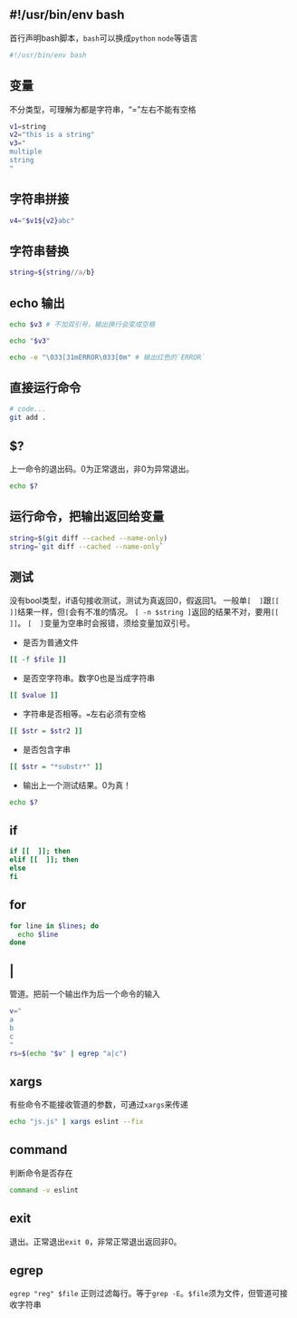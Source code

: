 ## #!/usr/bin/env bash
首行声明bash脚本，`bash`可以换成`python` `node`等语言
```bash
#!/usr/bin/env bash
```

## 变量
不分类型，可理解为都是字符串，“=”左右不能有空格
```bash
v1=string
v2="this is a string"
v3="
multiple
string
"
```

## 字符串拼接
```bash
v4="$v1${v2}abc"
```

## 字符串替换
```bash
string=${string//a/b}
```

## echo 输出
```bash
echo $v3 # 不加双引号，输出换行会变成空格
```
```bash
echo "$v3"
```
```bash
echo -e "\033[31mERROR\033[0m" # 输出红色的`ERROR`
```


## 直接运行命令
```bash
# code...
git add .

```

## $?
上一命令的退出码。0为正常退出，非0为异常退出。
```bash
echo $?
```

## 运行命令，把输出返回给变量
```bash
string=$(git diff --cached --name-only)
string=`git diff --cached --name-only`
```

## 测试
没有bool类型，if语句接收测试，测试为真返回0，假返回1。
一般单`[  ]`跟`[[  ]]`结果一样，但`[`会有不准的情况。
`[ -n $string ]`返回的结果不对，要用`[[  ]]`。
`[  ]`变量为空串时会报错，须给变量加双引号。
* 是否为普通文件
```bash
[[ -f $file ]]
```
* 是否空字符串。数字0也是当成字符串
```bash
[[ $value ]]
```
* 字符串是否相等。`=`左右必须有空格
```bash
[[ $str = $str2 ]]
```
* 是否包含字串
```bash
[[ $str = "*substr*" ]]
```
* 输出上一个测试结果。0为真！
```bash
echo $?
```

## if
```bash
if [[  ]]; then
elif [[  ]]; then
else
fi
```

## for
```bash
for line in $lines; do
  echo $line
done
```

## |
管道。把前一个输出作为后一个命令的输入
```bash
v="
a
b
c
"
rs=$(echo "$v" | egrep "a|c")
```

## xargs
有些命令不能接收管道的参数，可通过`xargs`来传递
```bash
echo "js.js" | xargs eslint --fix
```

## command
判断命令是否存在
```bash
command -v eslint
```

## exit
退出。正常退出`exit 0`，非常正常退出返回非0。


## egrep
`egrep "reg" $file`
正则过滤每行。等于`grep -E`。`$file`须为文件，但管道可接收字符串







